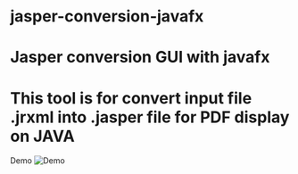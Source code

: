 # jasper-conversion-javafx
# Jasper conversion GUI with javafx

# This tool is for convert input file .jrxml into .jasper file for PDF display on JAVA

Demo
![Demo](http://url/to/img.png)
